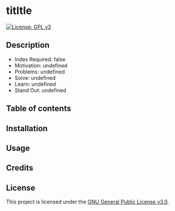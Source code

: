 # titltle

[![License: GPL v3](https://img.shields.io/badge/License-GPLv3-blue.svg)](https://www.gnu.org/licenses/gpl-3.0)

## Description

- Index Required: false
- Motivation: undefined
- Problems: undefined
- Solve: undefined
- Learn: undefined
- Stand Out: undefined

## Table of contents

## Installation

## Usage

## Credits

## License

This project is licensed under the [GNU General Public License v3.0](https://www.gnu.org/licenses/gpl-3.0).
